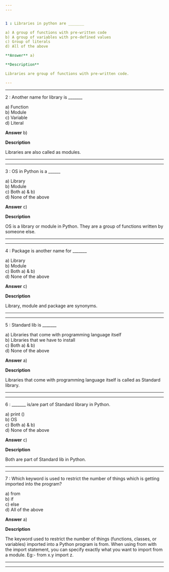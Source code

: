 ```yaml
---
---


1 : Libraries in python are _______  

a) A group of functions with pre-written code  
b) A group of variables with pre-defined values  
c) Group of literals  
d) All of the above

**Answer** a) 

**Description**

Libraries are group of functions with pre-written code.

---
```

---


2 : Another name for library is _______  

a) Function  
b) Module  
c) Variable  
d) Literal  

**Answer** b) 

**Description**

Libraries are also called as modules.  

---
---


3 : OS in Python is a ______  

a) Library  
b) Module  
c) Both a) & b)  
d) None of the above  

**Answer** c) 

**Description**

OS is a library or module in Python. They are a group of functions written by someone else.  

---
---


4 : Package is another name for _______  

a) Library  
b) Module  
c) Both a) & b)  
d) None of the above  

**Answer** c) 

**Description**

Library, module and package are synonyms.   

---
---


5 : Standard lib is _______  

a) Libraries that come with programming language itself  
b) Libraries that we have to install  
c) Both a) & b)  
d) None of the above  

**Answer** a) 

**Description**

Libraries that come with programming language itself is called as Standard library.      

---
---


6 : _______ is/are part of Standard library in Python.  

a) print ()  
b) OS  
c) Both a) & b)  
d) None of the above   

**Answer** c) 

**Description**

Both are part of Standard lib in Python.  

---
---


7 : Which keyword is used to restrict the number of things which is getting imported into the program?  

a) from  
b) if  
c) else  
d) All of the above  

**Answer** a) 

**Description**

The keyword used to restrict the number of things (functions, classes, or variables) imported into a Python program is from. When using from with the import statement, you can specify exactly what you want to import from a module. Eg:- from x.y import z.

---
---





